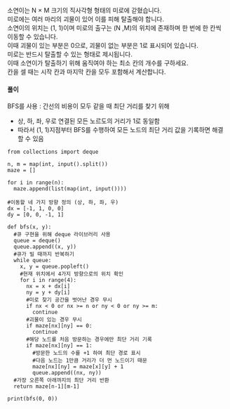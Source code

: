소연이는 N × M 크기의 직사각형 형태의 미로에 갇혔습니다.   
미로에는 여러 마리의 괴물이 있어 이를 피해 탈출해야 합니다.   
소연이의 위치는 (1, 1)이며 미로의 출구는 (N ,M)의 위치에 존재하며 한 번에 한 칸씩 이동할 수 있습니다.   
이때 괴물이 있는 부분은 0으로, 괴물이 없는 부분은 1로 표시되어 있습니다.   
미로는 반드시 탈출할 수 있는 형태로 제시됩니다.   
이때 소연이가 탈출하기 위해 움직여야 하는 최소 칸의 개수를 구하세요.   
칸을 셀 때는 시작 칸과 마지막 칸을 모두 포함해서 계산합니다.   
   
#### 풀이   
   
BFS를 사용 : 간선의 비용이 모두 같을 때 최단 거리를 찾기 위해   
- 상, 하, 좌, 우로 연결된 모든 노르도의 거리가 1로 동일함   
- 따라서 (1, 1)지점부터 BFS를 수행하여 모든 노드의 최단 거리 값을 기록하면 해결할 수 있음
   
<pre><code>from collections import deque

n, m = map(int, input().split())
maze = []

for i in range(n):
  maze.append(list(map(int, input())))

#이동할 네 가지 방향 정의 (상, 하, 좌, 우)
dx = [-1, 1, 0, 0]
dy = [0, 0, -1, 1]

def bfs(x, y):
  #큐 구현을 위해 deque 라이브러리 사용
  queue = deque()
  queue.append((x, y))
  #큐가 빌 때까지 반복하기
  while queue:
    x, y = queue.popleft()
    #현재 위치에서 4가지 방향으로의 위치 확인
    for i in range(4):
      nx = x + dx[i]
      ny = y + dy[i]
      #미로 찾기 공간을 벗어난 경우 무시
      if nx < 0 or nx >= n or ny < 0 or ny >= m:
        continue
      #괴물이 있는 경우 무시
      if maze[nx][ny] == 0:
        continue
      #해당 노드를 처음 방문하는 경우에만 최단 거리 기록
      if maze[nx][ny] == 1:
        #방문한 노드의 수를 +1 하여 최단 경로 표시
        #다음 노드는 1만큼 거리가 더 먼 노드이기 때문
        maze[nx][ny] = maze[x][y] + 1
        queue.append((nx, ny))
  #가장 오른쪽 아래까지의 최단 거리 반환
  return maze[n-1][m-1]

print(bfs(0, 0))</code></pre>
